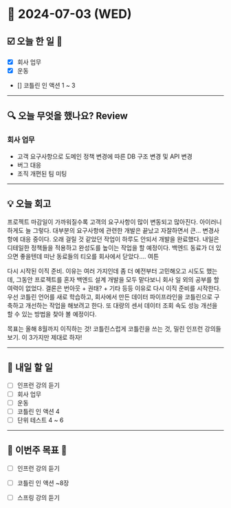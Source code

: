 # 📆 2024-07-03 (WED)

## ☑️ 오늘 한 일 📑
- [x] 회사 업무 
- [x] 운동
- [] 코틀린 인 액션 1 ~ 3

***

## 🔍️ 오늘 무엇을 했나요? Review

### 회사 업무
- 고객 요구사항으로 도메인 정책 변경에 따른 DB 구조 변경 및 API 변경 
- 버그 대응 
- 조직 개편된 팀 미팅


***

## 💡 오늘 회고
프로젝트 마감일이 가까워질수록 고객의 요구사항이 많이 변동되고 많아진다. 아이러니하게도 늘 그렇다. 대부분의 요구사항에 관련한 개발은 끝났고 자잘하면서 큰... 변경사항에 대응 중이다. 오래 걸릴 것 같았던 작업이 하루도 안되서 개발을 완료했다. 내일은 디테일한 정책들을 적용하고 완성도를 높이는 작업을 할 예정이다. 백엔드 동료가 더 있으면 좋을텐데 떠난 동료들의 티오를 회사에서 닫았다.... 여튼 

다시 시작된 이직 준비. 이유는 여러 가지인데 좀 더 예전부터 고민해오고 시도도 했는데, 그동안 프로젝트를 혼자 백엔드 설계 개발을 모두 맡다보니 회사 일 외의 공부를 할 여력이 없었다. 결론은 번아웃 + 권태? + 기타 등등 이유로 다시 이직 준비를 시작한다. 우선 코틀린 언어를 새로 학습하고, 회사에서 만든 데이터 파이프라인을 코틀린으로 구축하고 개선하는 작업을 해보려고 한다. 또 대량의 센서 데이터 조회 속도 성능 개선을 할 수 있는 방법을 찾아 볼 예정이다. 

목표는 올해 8월까지 이직하는 것! 코틀린스럽게 코틀린을 쓰는 것, 밀린 인프런 강의들 보기. 이 3가지만 제대로 하자! 

***

## 🎯 내일 할 일
- [ ] 인프런 강의 듣기 
- [ ] 회사 업무 
- [ ] 운동
- [ ] 코틀린 인 액션 4
- [ ] 단위 테스트 4 ~ 6

***

## 🏁 이번주 목표 🏁
- [ ] 인프런 강의 듣기 
- [ ] 코틀린 인 액션 ~8장
- [ ] 스프링 강의 듣기 
 